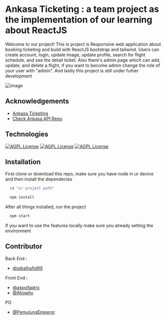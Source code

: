 # Ankasa Ticketing : a team project as the implementation of our learning about ReactJS
Welcome to our project! This is project is Responsive web application about booking ticketing and build with ReactJS bootstrap and tailwind. Users can create account, login, update image, update profile, search for flight schedule, and see the detail ticket. Also there's admin page which can add, update, and delete a flight, if you want to become admin change the role of your user with "admin". And lastly this project is still under futher development


![image](https://github.com/PemulungEmperor/ankasa_ticketing/assets/76174871/b2934f89-19ec-499a-9621-d070ff196327)


## Acknowledgements
  
  - [Ankasa Ticketing](https://github.com/matiassingers/awesome-readme)
  - [Check Ankasa API Repo](https://github.com/PemulungEmperor/ankasa_collab_team2_api)

## Technologies

[![AGPL License](https://img.shields.io/badge/Bootstrap-563D7C?style=for-the-badge&logo=bootstrap&logoColor=white)](http://www.gnu.org/licenses/agpl-3.0)
[![AGPL License](https://img.shields.io/badge/React-20232A?style=for-the-badge&logo=react&logoColor=61DAFB)](http://www.gnu.org/licenses/agpl-3.0)
[![AGPL License](https://img.shields.io/badge/Tailwind_CSS-38B2AC?style=for-the-badge&logo=tailwind-css&logoColor=white)](http://www.gnu.org/licenses/agpl-3.0)


## Installation

First clone or download this repo, make sure you have node in ur device and then install the dependecies

```bash
  cd "ur project path"

  npm install
```
After all things installed, run the project
```bash
  npm start
```
If you want to use the features locally make sure you already setting the environment

## Contributor

Back End : 
- [@iqbalhafid99](https://github.com/iqbalhafid99) 

Front End :
- [@assyifaptrs](https://github.com/assyifaptrs)
- [@Atiowhy](https://github.com/Atiowhy) 

PO 
- [@PemulungEmperor](https://github.com/PemulungEmperor) 




